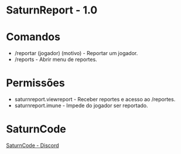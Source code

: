 # SaturnReport - 1.0

# Comandos
  - /reportar (jogador) (motivo) - Reportar um jogador.
  - /reports - Abrir menu de reportes.

# Permissões
  - saturnreport.viewreport - Receber reportes e acesso ao /reportes.
  - saturnreport.imune - Impede do jogador ser reportado.

# SaturnCode
  [SaturnCode - Discord](https://discord.gg/uwspFaWEaK)
